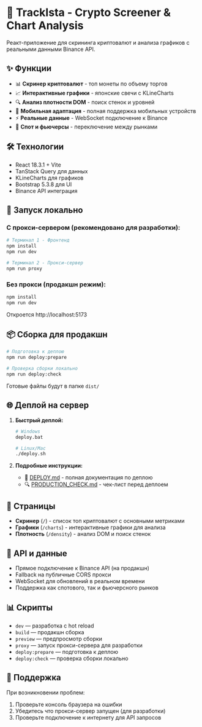 # 🚀 TrackIsta - Crypto Screener & Chart Analysis

Реакт-приложение для скрининга криптовалют и анализа графиков с реальными данными Binance API.

## ✨ Функции

- 📊 **Скринер криптовалют** - топ монеты по объему торгов
- 📈 **Интерактивные графики** - японские свечи с KLineCharts
- 🔍 **Анализ плотности DOM** - поиск стенок и уровней
- 📱 **Мобильная адаптация** - полная поддержка мобильных устройств
- ⚡ **Реальные данные** - WebSocket подключение к Binance
- 🔄 **Спот и фьючерсы** - переключение между рынками

## 🛠 Технологии

- React 18.3.1 + Vite
- TanStack Query для данных
- KLineCharts для графиков
- Bootstrap 5.3.8 для UI
- Binance API интеграция

## 🚀 Запуск локально

### С прокси-сервером (рекомендовано для разработки):
```bash
# Терминал 1 - Фронтенд
npm install
npm run dev

# Терминал 2 - Прокси-сервер
npm run proxy
```

### Без прокси (продакшн режим):
```bash
npm install
npm run dev
```

Откроется http://localhost:5173

## 📦 Сборка для продакшн

```bash
# Подготовка к деплою
npm run deploy:prepare

# Проверка сборки локально
npm run deploy:check
```

Готовые файлы будут в папке `dist/`

## 🌐 Деплой на сервер

1. **Быстрый деплой:**
   ```bash
   # Windows
   deploy.bat
   
   # Linux/Mac
   ./deploy.sh
   ```

2. **Подробные инструкции:**
   - 📖 [DEPLOY.md](DEPLOY.md) - полная документация по деплою
   - 🔍 [PRODUCTION_CHECK.md](PRODUCTION_CHECK.md) - чек-лист перед деплоем

## 📱 Страницы

- **Скринер** (`/`) - список топ криптовалют с основными метриками
- **Графики** (`/charts`) - интерактивные графики для анализа
- **Плотность** (`/density`) - анализ DOM и поиск стенок

## 🔧 API и данные

- Прямое подключение к Binance API (на продакшн)
- Fallback на публичные CORS прокси
- WebSocket для обновлений в реальном времени
- Поддержка как спотового, так и фьючерсного рынков

## 📊 Скрипты

- `dev` — разработка с hot reload
- `build` — продакшн сборка
- `preview` — предпросмотр сборки
- `proxy` — запуск прокси-сервера для разработки
- `deploy:prepare` — подготовка к деплою
- `deploy:check` — проверка сборки локально

## 🤝 Поддержка

При возникновении проблем:
1. Проверьте консоль браузера на ошибки
2. Убедитесь что прокси-сервер запущен (для разработки)
3. Проверьте подключение к интернету для API запросов
